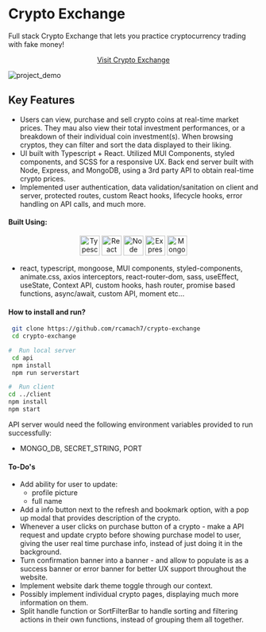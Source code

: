 # Crypto Exchange

Full stack Crypto Exchange that lets you practice cryptocurrency trading with fake money!

<div align="center">

[Visit Crypto Exchange](https://rcamach7.github.io/crypto-exchange/#/)

</div>

![project_demo](crypto_demo.gif)

## Key Features

- Users can view, purchase and sell crypto coins at real-time market prices. They mau also view their total investment performances, or a breakdown of their individual coin investment(s). When browsing cryptos, they can filter and sort the data displayed to their liking.
- UI built with Typescript + React. Utilized MUI Components, styled components, and SCSS for a responsive UX. Back end server built with Node, Express, and MongoDB, using a 3rd party API to obtain real-time crypto prices.
- Implemented user authentication, data validation/sanitation on client and server, protected routes, custom React hooks, lifecycle hooks, error handling on API calls, and much more.

#### Built Using:

<p align="center">
  <img src="https://res.cloudinary.com/de2ymful4/image/upload/v1652491477/main-portfolio/tech-skills/typescript_v3ztli.png" width="40" height="40" alt="Typescript" />
  <img src="https://res.cloudinary.com/de2ymful4/image/upload/v1648514838/main-portfolio/animated-logos/react-anim_jqtsxo.gif" width="40" height="40" alt="React" />
  <img src="https://res.cloudinary.com/de2ymful4/image/upload/v1646101318/main-portfolio/tech-skills/node_lzpvq6.png" width="40" height="40" alt="Node" />
    <img src="https://res.cloudinary.com/de2ymful4/image/upload/v1647634998/main-portfolio/tech-skills/express_ibtfvl.png" width="40" height="40" alt="Express" />
  <img src="https://res.cloudinary.com/de2ymful4/image/upload/v1646101239/main-portfolio/tech-skills/mongodb_r1xhyn.png" width="40" height="40" alt="MongoDB" />
</p>

- react, typescript, mongoose, MUI components, styled-components, animate.css, axios interceptors, react-router-dom, sass, useEffect, useState, Context API, custom hooks, hash router, promise based functions, async/await, custom API, moment etc...

#### How to install and run?

```bash
 git clone https://github.com/rcamach7/crypto-exchange
 cd crypto-exchange

#  Run local server
 cd api
 npm install
 npm run serverstart

#  Run client
cd ../client
npm install
npm start
```

API server would need the following environment variables provided to run successfully:

- MONGO_DB, SECRET_STRING, PORT

#### To-Do's

- Add ability for user to update:
  - profile picture
  - full name
- Add a info button next to the refresh and bookmark option, with a pop up modal that provides description of the crypto.
- Whenever a user clicks on purchase button of a crypto - make a API request and update crypto before showing purchase model to user, giving the user real time purchase info, instead of just doing it in the background.
- Turn confirmation banner into a banner - and allow to populate is as a success banner or error banner for better UX support throughout the website.
- Implement website dark theme toggle through our context.
- Possibly implement individual crypto pages, displaying much more information on them.
- Split handle function or SortFilterBar to handle sorting and filtering actions in their own functions, instead of grouping them all together.
